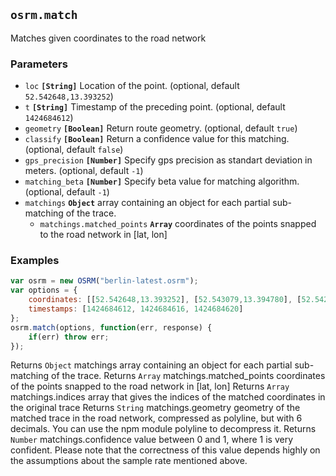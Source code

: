 ## `osrm.match`

Matches given coordinates to the road network

### Parameters

* `loc` **`[String]`** Location of the point. (optional, default `52.542648,13.393252`)
* `t` **`[String]`** Timestamp of the preceding point. (optional, default `1424684612`)
* `geometry` **`[Boolean]`** Return route geometry. (optional, default `true`)
* `classify` **`[Boolean]`** Return a confidence value for this matching. (optional, default `false`)
* `gps_precision` **`[Number]`** Specify gps precision as standart deviation in meters. (optional, default `-1`)
* `matching_beta` **`[Number]`** Specify beta value for matching algorithm. (optional, default `-1`)
* `matchings` **`Object`** array containing an object for each partial sub-matching of the trace.
  * `matchings.matched_points` **`Array`** coordinates of the points snapped to the road network in [lat, lon]


### Examples

```js
var osrm = new OSRM("berlin-latest.osrm");
var options = {
    coordinates: [[52.542648,13.393252], [52.543079,13.394780], [52.542107,13.397389]],
    timestamps: [1424684612, 1424684616, 1424684620]
};
osrm.match(options, function(err, response) {
    if(err) throw err;
});
```

Returns `Object` matchings array containing an object for each partial sub-matching of the trace.
Returns `Array` matchings.matched_points coordinates of the points snapped to the road network in [lat, lon]
Returns `Array` matchings.indices array that gives the indices of the matched coordinates in the original trace
Returns `String` matchings.geometry geometry of the matched trace in the road network, compressed as polyline, but with 6 decimals. You can use the npm module polyline to decompress it.
Returns `Number` matchings.confidence value between 0 and 1, where 1 is very confident. Please note that the correctness of this value depends highly on the assumptions about the sample rate mentioned above.

